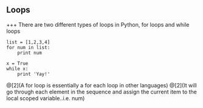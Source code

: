 ## Loops
+++
There are two different types of loops in Python, for loops and while loops
```
list = [1,2,3,4]
for num in list:
    print num

x = True
while x:
    print 'Yay!'
```
@[2](A for loop is essentially a for each loop in other languages)
@[2](It will go through each element in the sequence and assign the current item to the local scoped variable..i.e. num)
